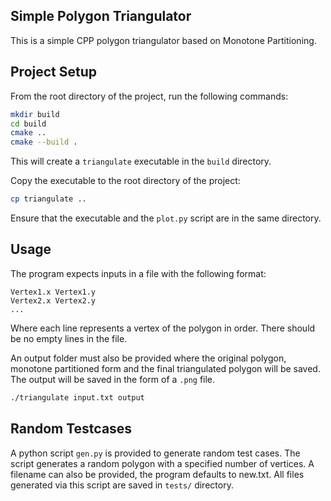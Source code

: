 ## Simple Polygon Triangulator

This is a simple CPP polygon triangulator based on Monotone Partitioning.

## Project Setup

From the root directory of the project, run the following commands:

```bash
mkdir build
cd build
cmake ..
cmake --build .
```
This will create a `triangulate` executable in the `build` directory.

Copy the executable to the root directory of the project:

```bash
cp triangulate ..
```
Ensure that the executable and the `plot.py` script are in the same directory.

## Usage

The program expects inputs in a file with the following format:

```
Vertex1.x Vertex1.y
Vertex2.x Vertex2.y
...
```

Where each line represents a vertex of the polygon in order. There should be no empty lines in the file.

An output folder must also be provided where the original polygon, monotone partitioned form and the final triangulated polygon will be saved. The output will be saved in the form of a `.png` file.

```bash
./triangulate input.txt output
```

## Random Testcases

A python script `gen.py` is provided to generate random test cases. The script generates a random polygon with a specified number of vertices. A filename can also be provided, the program defaults to new.txt. All files generated via this script are saved in `tests/` directory.

